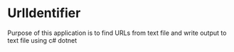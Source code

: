 # UrlIdentifier
Purpose of this application is to find URLs from text file and write output to text file using c# dotnet
